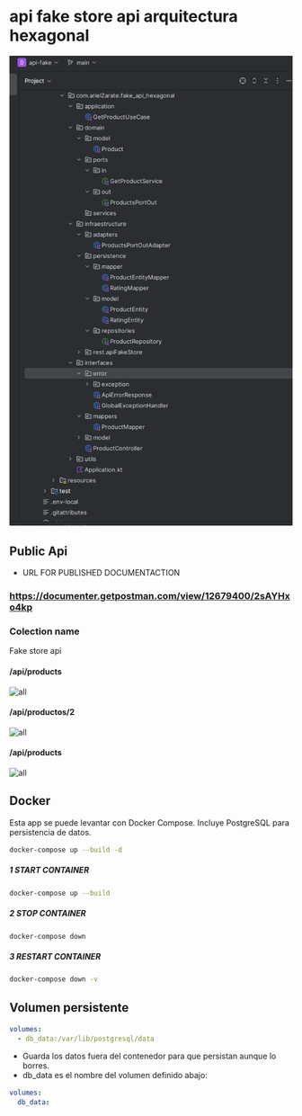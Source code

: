 # api fake store api arquitectura hexagonal




![structure](./images/structure.png)


## Public Api

- URL FOR PUBLISHED DOCUMENTACTION

### https://documenter.getpostman.com/view/12679400/2sAYHxo4kp

###     Colection name
Fake store api

#### /api/products
![all](/images/all.png)


#### /api/productos/2
![all](/images/getId.png)

#### /api/products
![all](/images/create.png)




## Docker

Esta app se puede levantar con Docker Compose.
Incluye PostgreSQL para persistencia de datos.

```bash
docker-compose up --build -d 
```
##### 1 START CONTAINER
```bash
docker-compose up --build
```
##### 2 STOP CONTAINER 
```bash
docker-compose down
```

##### 3 RESTART CONTAINER
```bash
docker-compose down -v
```

## Volumen persistente 
```yaml
volumes:
  - db_data:/var/lib/postgresql/data

```
- Guarda los datos fuera del contenedor para que persistan aunque lo borres.
- db_data es el nombre del volumen definido abajo:

```yaml
volumes:
  db_data:

```
